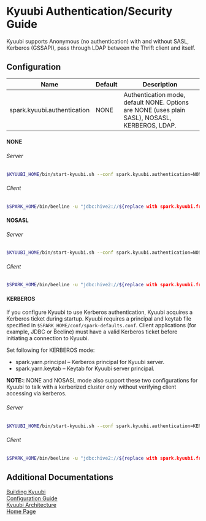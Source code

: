 # Kyuubi Authentication/Security Guide
Kyuubi supports Anonymous (no authentication) with and without SASL, Kerberos (GSSAPI), pass through LDAP between the Thrift client and itself.

## Configuration

Name|Default|Description
---|---|---
spark.kyuubi.authentication | NONE | Authentication mode, default NONE. Options are NONE (uses plain SASL), NOSASL, KERBEROS, LDAP.

#### NONE
###### Server
```bash
$KYUUBI_HOME/bin/start-kyuubi.sh --conf spark.kyuubi.authentication=NONE
```
###### Client
```bash
$SPARK_HOME/bin/beeline -u "jdbc:hive2://${replace with spark.kyuubi.frontend.bind.host}:10009/;hive.server2.proxy.user=yaooqinn"
```

#### NOSASL
###### Server
```bash
$KYUUBI_HOME/bin/start-kyuubi.sh --conf spark.kyuubi.authentication=NOSASL
```
###### Client
```bash
$SPARK_HOME/bin/beeline -u "jdbc:hive2://${replace with spark.kyuubi.frontend.bind.host}:10009/;hive.server2.proxy.user=hzyaoqin;auth=noSasl"
```


#### KERBEROS

If you configure Kyuubi to use Kerberos authentication, Kyuubi acquires a Kerberos ticket during startup. Kyuubi requires a principal and keytab file specified in `$SPARK_HOME/conf/spark-defaults.conf`. Client applications (for example, JDBC or Beeline) must have a valid Kerberos ticket before initiating a connection to Kyuubi.

Set following for KERBEROS mode:
- spark.yarn.principal – Kerberos principal for Kyuubi server.
- spark.yarn.keytab – Keytab for Kyuubi server principal.

**NOTE:**: NONE and NOSASL mode also support these two configurations for Kyuubi to talk with a kerberized cluster only without verifying client accessing via kerberos.
###### Server
```bash
$KYUUBI_HOME/bin/start-kyuubi.sh --conf spark.kyuubi.authentication=KERBEROS
```
###### Client
```bash
$SPARK_HOME/bin/beeline -u "jdbc:hive2://${replace with spark.kyuubi.frontend.bind.host}:10000/;principal=${replace with spark.yarn.principal};hive.server2.proxy.user=yaooqinn"
```

## Additional Documentations

[Building Kyuubi](https://yaooqinn.github.io/kyuubi/docs/building.html)  
[Configuration Guide](https://yaooqinn.github.io/kyuubi/docs/configurations.html)   
[Kyuubi Architecture](https://yaooqinn.github.io/kyuubi/docs/architecture.html)  
[Home Page](https://yaooqinn.github.io/kyuubi/)
